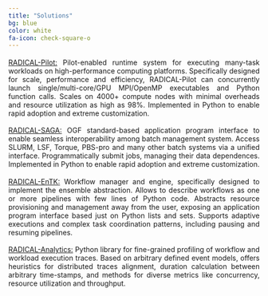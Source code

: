 ```yaml
---
title: "Solutions"
bg: blue
color: white
fa-icon: check-square-o
---
```


<!-- # Solutions -->

<p style="text-align: justify; text-justify: inter-character margin-bottom: 0.75em; margin-top: 1.25em;">
    <a href="https://github.com/radical-cybertools/radical.pilot">RADICAL-Pilot:</a> Pilot-enabled runtime system for executing many-task workloads on high-performance computing platforms. Specifically designed for scale, performance and efficiency, RADICAL-Pilot can concurrently launch single/multi-core/GPU MPI/OpenMP executables and Python function calls. Scales on 4000+ compute nodes with minimal overheads and resource utilization as high as 98%. Implemented in Python to enable rapid adoption and extreme customization.</p>

<p style="text-align: justify; text-justify: inter-character margin-bottom: 0.75em; margin-top: 1.25em;">
    <a href="https://github.com/radical-cybertools/radical.saga">RADICAL-SAGA:</a> OGF standard-based application program interface to enable seamless interoperability among batch management system. Access SLURM, LSF, Torque, PBS-pro and many other batch systems via a unified interface. Programmatically submit jobs, managing their data dependences. Implemented in Python to enable rapid adoption and extreme customization.</p>

<p style="text-align: justify; text-justify: inter-character margin-bottom: 0.75em; margin-top: 1.25em;">
    <a href="https://github.com/radical-cybertools/radical.entk">RADICAL-EnTK:</a> Workflow manager and engine, specifically designed to implement the ensemble abstraction. Allows to describe workflows as one or more pipelines with few lines of Python code. Abstracts  resource provisioning and management away from the user, exposing an application program interface based just on Python lists and sets. Supports adaptive executions and complex task coordination patterns, including pausing and resuming pipelines.</p>

<p style="text-align: justify; text-justify: inter-character margin-bottom: 0.75em; margin-top: 1.25em;">
    <a href="https://github.com/radical-cybertools/radical.analytics">RADICAL-Analytics:</a> Python library for fine-grained profiling of workflow and workload execution traces. Based on arbitrary defined event models, offers heuristics for distributed traces alignment, duration calculation between arbitrary time-stamps, and methods for diverse metrics like concurrency, resource utilization and throughput.</p>